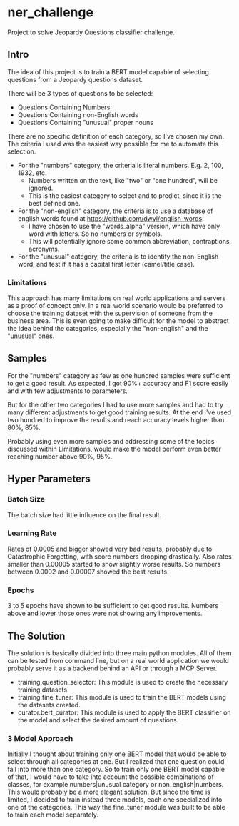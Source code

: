 # ner_challenge
Project to solve Jeopardy Questions classifier challenge.

## Intro
The idea of this project is to train a BERT model capable of selecting questions from a Jeopardy questions dataset.

There will be 3 types of questions to be selected:
- Questions Containing Numbers 
- Questions Containing non-English words 
- Questions Containing "unusual" proper nouns

There are no specific definition of each category, so I've chosen my own.
The criteria I used was the easiest way possible for me to automate this selection.

- For the "numbers" category, the criteria is literal numbers. E.g. 2, 100, 1932, etc.
    - Numbers written on the text, like "two" or "one hundred", will be ignored.
    - This is the easiest category to select and to predict, since it is the best defined one.
- For the "non-english" category, the criteria is to use a database of english words found at
https://github.com/dwyl/english-words.
    - I have chosen to use the "words_alpha" version, which have only word with letters. So no numbers or symbols.
    - This will potentially ignore some common abbreviation, contraptions, acronyms.
- For the "unusual" category, the criteria is to identify the non-English word, and test if it has a capital first letter (camel/title case).

### Limitations
This approach has many limitations on real world applications and servers as a proof of concept only.
In a real world scenario would be preferred to choose the training dataset with the supervision of someone from the business area.
This is even going to make difficult for the model to abstract the idea behind the categories, especially the "non-english" and the "unusual" ones.

## Samples
For the "numbers" category as few as one hundred samples were sufficient to get a good result. As expected, I got 90%+ accuracy and F1 score easily and with few adjustments to parameters.

But for the other two categories I had to use more samples and had to try many different adjustments to get good training results. At the end I've used two hundred to improve the results and reach accuracy levels higher than 80%, 85%.

Probably using even more samples and addressing some of the topics discussed within Limitations, would make the model perform even better 
reaching number above 90%, 95%.

## Hyper Parameters
### Batch Size
The batch size had little influence on the final result.

### Learning Rate
Rates of 0.0005 and bigger showed very bad results, probably due to Catastrophic Forgetting, with score numbers dropping drastically.
Also rates smaller than 0.00005 started to show slightly worse results. So numbers between 0.0002 and 0.00007 showed the best results.

### Epochs
3 to 5 epochs have shown to be sufficient to get good results. Numbers above and lower those ones were not showing any improvements.

## The Solution
The solution is basically divided into three main python modules. All of them can be tested from command line, but on a real world application we would probably serve it as a backend behind an API or through a MCP Server.

- training.question_selector: This module is used to create the necessary training datasets.
- training.fine_tuner: This module is used to train the BERT models using the datasets created.
- curator.bert_curator: This module is used to apply the BERT classifier on the model and select the desired amount of questions.

### 3 Model Approach
Initially I thought about training only one BERT model that would be able to select through all categories at one.
But I realized that one question could fall into more than one category.
So to train only one BERT model capable of that, I would have to take into account the possible combinations of classes, for example 
numbers|unusual category or non_english|numbers.
This would probably be a more elegant solution. But since the time is limited, I decided to train instead three models, each one specialized into one of the categories. This way the fine_tuner module was built to be able to train each model separately.

